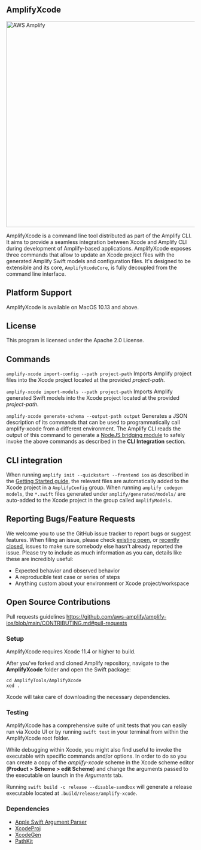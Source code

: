 ## AmplifyXcode
<img src="https://s3.amazonaws.com/aws-mobile-hub-images/aws-amplify-logo.png" alt="AWS Amplify" width="550" >

AmplifyXcode is a command line tool distributed as part of the Amplify CLI. It aims to provide a seamless integration between Xcode and Amplify CLI during development of Amplify-based applications.
AmplifyXcode exposes three commands that allow to update an Xcode project files with the generated Amplify Swift models and configuration files.
It's designed to be extensible and its core, `AmplifyXcodeCore`, is fully decoupled from the command line interface.
## Platform Support
AmplifyXcode is available on MacOS 10.13 and above.
## License
This program is licensed under the Apache 2.0 License.

## Commands
`amplify-xcode import-config --path project-path`
Imports Amplify project files into the Xcode project located at the provided *project-path*.

`amplify-xcode import-models --path project-path`
Imports Amplify generated Swift models into the Xcode project located at the provided *project-path*.

`amplify-xcode generate-schema --output-path output`
Generates a JSON description of its commands that can be used to programmatically call amplify-xcode from a different environment.
The Amplify CLI reads the output of this command to generate a [NodeJS bridging module](https://github.com/aws-amplify/amplify-cli/blob/master/packages/amplify-frontend-ios/lib/amplify-xcode.js) to safely invoke the above commands as described in the **CLI Integration** section.

## CLI integration
When running `amplify init --quickstart --frontend ios` as described in the [Getting Started guide](https://docs.amplify.aws/start/getting-started/setup/q/integration/ios#add-amplify-to-your-application), the relevant files are automatically added to the Xcode project in a `AmplifyConfig` group.
When running `amplify codegen models`, the `*.swift` files generated under `amplify/generated/models/` are auto-added to the Xcode project in the group called `AmplifyModels`.

## Reporting Bugs/Feature Requests
We welcome you to use the GitHub issue tracker to report bugs or suggest features.
When filing an issue, please check [existing open](https://github.com/aws-amplify/amplify-ios/issues?q=is%3Aissue+label%3Abug+label%3A%22dev+tools%22++is%3Aopen), or [recently closed](https://github.com/aws-amplify/amplify-ios/issues?q=is%3Aissue+label%3Abug+label%3A%22dev+tools%22++is%3Aclosed), issues to make sure somebody else hasn't already reported the issue.
Please try to include as much information as you can, details like these are incredibly useful:

- Expected behavior and observed behavior
- A reproducible test case or series of steps
- Anything custom about your environment or Xcode project/workspace

## Open Source Contributions
Pull requests guidelines https://github.com/aws-amplify/amplify-ios/blob/main/CONTRIBUTING.md#pull-requests

### Setup
AmplifyXcode requires Xcode 11.4 or higher to build.

After you've forked and cloned Amplify repository, navigate to the **AmplifyXcode** folder and open the Swift package:
```
cd AmplifyTools/AmplifyXcode
xed .
```
Xcode will take care of downloading the necessary dependencies.

### Testing
AmplifyXcode has a comprehensive suite of unit tests that you can easily run via Xcode UI or by running
`swift test` in your terminal from within the AmplifyXcode root folder.

While debugging within Xcode, you might also find useful to invoke the executable with specific commands and/or options.
In order to do so you can create a copy of the *amplify-xcode* scheme in the Xcode scheme editor (**Product > Scheme > edit Scheme**) and change the arguments passed to the executable on launch
in the *Arguments* tab.

Running `swift build -c release --disable-sandbox` will generate a release executable located at `.build/release/amplify-xcode`.

### Dependencies
- [Apple Swift Argument Parser](https://github.com/apple/swift-argument-parser)
- [XcodeProj](https://github.com/tuist/xcodeproj)
- [XcodeGen](https://github.com/yonaskolb/XcodeGen)
- [PathKit](https://github.com/kylef/PathKit)
